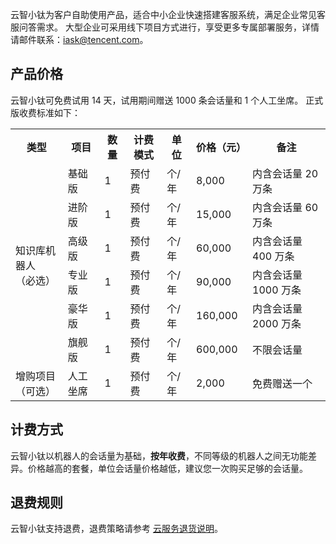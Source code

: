 云智小钛为客户自助使用产品，适合中小企业快速搭建客服系统，满足企业常见客服问答需求。
大型企业可采用线下项目方式进行，享受更多专属部署服务，详情请邮件联系：iask@tencent.com。

## 产品价格
云智小钛可免费试用 14 天，试用期间赠送 1000 条会话量和 1 个人工坐席。
正式版收费标准如下：
<table>
   <tr>
      <th>类型</td>
      <th>项目</td>
      <th>数量</td>
      <th>计费模式</td>
      <th>单位</td>
      <th>价格（元）</td>
      <th>备注</td>
   </tr>
   <tr>
      <td rowspan="6">知识库机器人<br>（必选）</td>
      <td>基础版</td>
      <td>1</td>
      <td>预付费</td>
      <td>个/年</td>
      <td>8,000</td>
      <td>内含会话量 20 万条</td>
   </tr>
   <tr>
      <td>进阶版</td>
      <td>1</td>
      <td>预付费</td>
      <td>个/年</td>
      <td>15,000</td>
      <td>内含会话量 60 万条</td>
   </tr>
   <tr>
      <td>高级版</td>
      <td>1</td>
      <td>预付费</td>
      <td>个/年</td>
      <td>60,000</td>
      <td>内含会话量 400 万条</td>
   </tr>
   <tr>
      <td>专业版</td>
      <td>1</td>
      <td>预付费</td>
      <td>个/年</td>
      <td>90,000</td>
      <td>内含会话量 1000 万条</td>
   </tr>
   <tr>
      <td>豪华版</td>
      <td>1</td>
      <td>预付费</td>
      <td>个/年</td>
      <td>160,000</td>
      <td>内含会话量 2000 万条</td>
   </tr>
   <tr>
      <td>旗舰版</td>
      <td>1</td>
      <td>预付费</td>
      <td>个/年</td>
      <td>600,000</td>
      <td>不限会话量</td>
   </tr>
   <tr>
      <td>增购项目<br>（可选）</td>
      <td>人工坐席</td>
      <td>1</td>
      <td>预付费</td>
      <td>个/年</td>
      <td>2,000</td>
      <td>免费赠送一个</td>
   </tr>
 </table>
 
## 计费方式
云智小钛以机器人的会话量为基础，**按年收费**，不同等级的机器人之间无功能差异。价格越高的套餐，单位会话量价格越低，建议您一次购买足够的会话量。

## 退费规则
云智小钛支持退费，退费策略请参考 [云服务退货说明](https://cloud.tencent.com/document/product/555/7440)。
 
